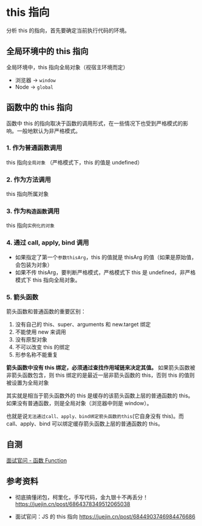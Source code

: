 # this 指向

分析 this 的指向，首先要确定当前执行代码的环境。

## 全局环境中的 this 指向

全局环境中，this 指向全局对象（视宿主环境而定）

- 浏览器 -> `window`
- Node -> `global`

## 函数中的 this 指向

函数中 this 的指向取决于函数的调用形式，在一些情况下也受到严格模式的影响。一般地默认为非严格模式。

### 1. 作为普通函数调用

this 指向`全局对象` （严格模式下，this 的值是 undefined）

### 2. 作为方法调用

this 指向所属对象

### 3. 作为`构造函数`调用

this 指向`实例化的对象`

### 4. 通过 call, apply, bind 调用

- 如果指定了第一个`参数thisArg`，this 的值就是 thisArg 的值（如果是原始值，会包装为对象）
- 如果不传 thisArg，要判断严格模式，严格模式下 this 是 undefined，非严格模式下 this 指向全局对象。

### 5. 箭头函数

箭头函数和普通函数的重要区别：

1. 没有自己的 this、super、arguments 和 new.target 绑定
2. 不能使用 new 来调用
3. 没有原型对象
4. 不可以改变 this 的绑定
5. 形参名称不能重复

**箭头函数中没有 this 绑定，必须通过查找作用域链来决定其值。** 如果箭头函数被非箭头函数包含，则 this 绑定的是最近一层非箭头函数的 this，否则 this 的值则被设置为全局对象

其实就是相当于箭头函数外的 this 是缓存的该箭头函数上层的普通函数的 this。如果没有普通函数，则是全局对象（浏览器中则是 window）。

也就是说`无法通过call、apply、bind绑定箭头函数的this`(它自身没有 this)。而 call、apply、bind 可以绑定缓存箭头函数上层的普通函数的 this。

## 自测

[面试官问 - 函数 Function](../../%E9%9D%A2%E8%AF%95%E5%AE%98%E9%97%AE/02js/q_js_2-function.md)

## 参考资料

- 彻底搞懂闭包，柯里化，手写代码，金九银十不再丢分！ <https://juejin.cn/post/6864378349512065038>

- 面试官问：JS 的 this 指向 <https://juejin.cn/post/6844903746984476686>
